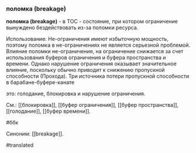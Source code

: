 ### поломка (breakage)

**поломка (breakage)** - в TOC - состояние, при котором ограничение вынуждено бездействовать из-за поломки ресурса.

Использование: Не-ограничения имеют избыточную мощность, поэтому поломка в не-ограничениях не является серьезной проблемой. Влияние поломки не-ограничения, на ограничение снижается за счет использования буферов ограничения и буфера пространства и времени. Однако нарушение ограничения оказывает значительное влияние, поскольку обычно приводит к снижению пропускной способности (Прохода). Три источника потери пропускной способности в барабане-буфере-канате

это: голодание, блокировка и нарушение ограничения.

См.: [[блокировка]], [[буфер ограничения]], [[буфер пространства]], [[голодание]], [[буфер времени]].

#ббк

Синоним: [[breakage]].

#translated

